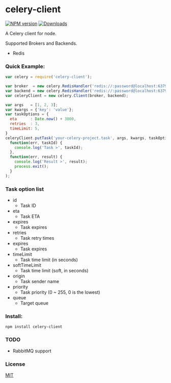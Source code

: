 # celery-client

[![NPM version][npm-image]][npm-url] [![Downloads][downloads-image]][npm-url]

A Celery client for node.

Supported Brokers and Backends.
- Redis

### Quick Example:
```javascript
var celery = require('celery-client');

var broker  = new celery.RedisHandler('redis://:password@localhost:6379/0');
var backend = new celery.RedisHandler('redis://:password@localhost:6379/1');
var celeryClient = new celery.Client(broker, backend);

var args   = [1, 2, 3];
var kwargs = {'key': 'value'};
var taskOptions = {
  eta      : Date.now() + 3000,
  retries  : 3,
  timeLimit: 5,
}
celeryClient.putTask('your-celery-project.task', args, kwargs, taskOptions,
  function(err, taskId) {
    console.log('Task >', taskId);
  },
  function(err, result) {
    console.log('Result >', result);
    process.exit();
  }
);
```

### Task option list
- id
  - Task ID
- eta
  - Task ETA
- expires
  - Task expires
- retries
  - Task retry times
- expires
  - Task expires
- timeLimit
  - Task time limit (in seconds)
- softTimeLimit
  - Task time limit (soft, in seconds)
- origin
  - Task sender name
- priority
  - Task priority (0 ~ 255, 0 is the lowest)
- queue
  - Target queue

### Install:
```shell
npm install celery-client
```

### TODO

- RabbitMQ support

### License
[MIT](LICENSE)

[downloads-image]: http://img.shields.io/npm/dm/celery-client.svg

[npm-url]: https://npmjs.org/package/celery-client
[npm-image]: http://img.shields.io/npm/v/celery-client.svg
